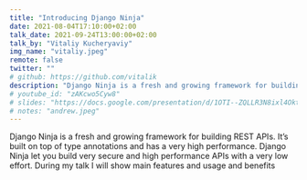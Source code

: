 ```yaml
---
title: "Introducing Django Ninja"
date: 2021-08-04T17:10:00+02:00
talk_date: 2021-09-24T13:00:00+02:00
talk_by: "Vitaliy Kucheryaviy"
img_name: "vitaliy.jpeg"
remote: false
twitter: ""
# github: https://github.com/vitalik
description: "Django Ninja is a fresh and growing framework for building REST APIs."
# youtube_id: "zAKcwo5Cyw8"
# slides: "https://docs.google.com/presentation/d/1OTI--ZQLLR3N8ixl4OktEwbXfiau_0BNXicl_3j5uYc/edit?usp=sharing"
# notes: "andrew.jpeg"
---
```


Django Ninja is a fresh and growing framework for building REST APIs.
It’s built on top of type annotations and has a very high performance.
Django Ninja let you build very secure and high performance APIs with a very low effort.
During my talk I will show main features and usage and benefits
